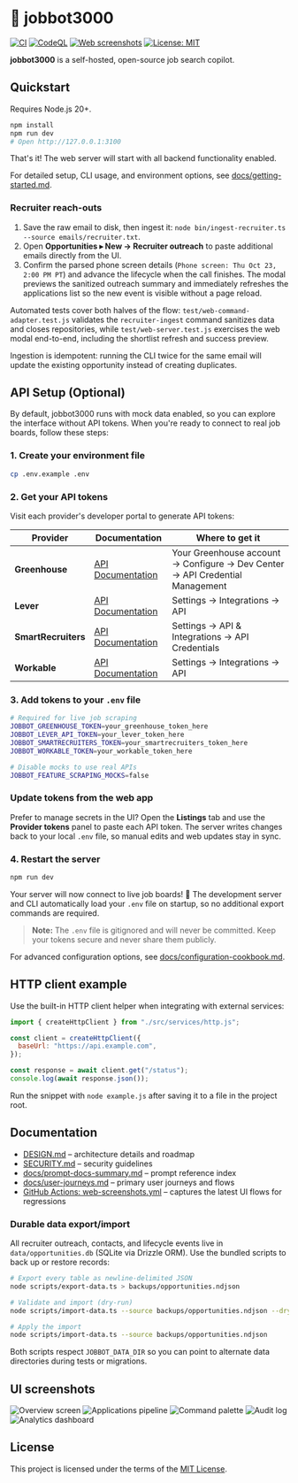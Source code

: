 # 🎯 jobbot3000

[![CI](https://img.shields.io/github/actions/workflow/status/futuroptimist/jobbot3000/.github/workflows/ci.yml?label=ci)](https://github.com/futuroptimist/jobbot3000/actions/workflows/ci.yml)
[![CodeQL](https://img.shields.io/github/actions/workflow/status/futuroptimist/jobbot3000/.github/workflows/codeql.yml?label=codeql)](https://github.com/futuroptimist/jobbot3000/actions/workflows/codeql.yml)
[![Web screenshots](https://img.shields.io/github/actions/workflow/status/futuroptimist/jobbot3000/.github/workflows/web-screenshots.yml?label=web%20screenshots)](https://github.com/futuroptimist/jobbot3000/actions/workflows/web-screenshots.yml)
[![License: MIT](https://img.shields.io/badge/license-MIT-blue.svg)](#license)

**jobbot3000** is a self-hosted, open-source job search copilot.

## Quickstart

Requires Node.js 20+.

```bash
npm install
npm run dev
# Open http://127.0.0.1:3100
```

That's it! The web server will start with all backend functionality enabled.

For detailed setup, CLI usage, and environment options, see [docs/getting-started.md](docs/getting-started.md).

### Recruiter reach-outs

1. Save the raw email to disk, then ingest it: `node bin/ingest-recruiter.ts --source emails/recruiter.txt`.
2. Open **Opportunities ▸ New → Recruiter outreach** to paste additional emails directly from the UI.
3. Confirm the parsed phone screen details (`Phone screen: Thu Oct 23, 2:00 PM PT`) and advance the
   lifecycle when the call finishes. The modal previews the sanitized outreach summary and immediately
   refreshes the applications list so the new event is visible without a page reload.

Automated tests cover both halves of the flow: `test/web-command-adapter.test.js` validates the
`recruiter-ingest` command sanitizes data and closes repositories, while
`test/web-server.test.js` exercises the web modal end-to-end, including the shortlist refresh and
success preview.

Ingestion is idempotent: running the CLI twice for the same email will update the existing
opportunity instead of creating duplicates.

## API Setup (Optional)

By default, jobbot3000 runs with mock data enabled, so you can explore the interface without API tokens. When you're ready to connect to real job boards, follow these steps:

### 1. Create your environment file

```bash
cp .env.example .env
```

### 2. Get your API tokens

Visit each provider's developer portal to generate API tokens:

| Provider            | Documentation                                                                      | Where to get it                                                              |
| ------------------- | ---------------------------------------------------------------------------------- | ---------------------------------------------------------------------------- |
| **Greenhouse**      | [API Documentation](https://developers.greenhouse.io/harvest.html#authentication)  | Your Greenhouse account → Configure → Dev Center → API Credential Management |
| **Lever**           | [API Documentation](https://hire.lever.co/developer/documentation#authentication)  | Settings → Integrations → API                                                |
| **SmartRecruiters** | [API Documentation](https://developers.smartrecruiters.com/docs/getting-started)   | Settings → API & Integrations → API Credentials                              |
| **Workable**        | [API Documentation](https://workable.readme.io/reference/generate-an-access-token) | Settings → Integrations → API                                                |

### 3. Add tokens to your `.env` file

```bash
# Required for live job scraping
JOBBOT_GREENHOUSE_TOKEN=your_greenhouse_token_here
JOBBOT_LEVER_API_TOKEN=your_lever_token_here
JOBBOT_SMARTRECRUITERS_TOKEN=your_smartrecruiters_token_here
JOBBOT_WORKABLE_TOKEN=your_workable_token_here

# Disable mocks to use real APIs
JOBBOT_FEATURE_SCRAPING_MOCKS=false
```

### Update tokens from the web app

Prefer to manage secrets in the UI? Open the **Listings** tab and use the **Provider tokens** panel
to paste each API token. The server writes changes back to your local `.env` file, so manual edits and
web updates stay in sync.

### 4. Restart the server

```bash
npm run dev
```

Your server will now connect to live job boards! 🚀 The development server and CLI automatically
load your `.env` file on startup, so no additional export commands are required.

> **Note:** The `.env` file is gitignored and will never be committed. Keep your tokens secure and never share them publicly.

For advanced configuration options, see [docs/configuration-cookbook.md](docs/configuration-cookbook.md).

## HTTP client example

Use the built-in HTTP client helper when integrating with external services:

```js
import { createHttpClient } from "./src/services/http.js";

const client = createHttpClient({
  baseUrl: "https://api.example.com",
});

const response = await client.get("/status");
console.log(await response.json());
```

Run the snippet with `node example.js` after saving it to a file in the project root.

## Documentation

- [DESIGN.md](DESIGN.md) – architecture details and roadmap
- [SECURITY.md](SECURITY.md) – security guidelines
- [docs/prompt-docs-summary.md](docs/prompt-docs-summary.md) – prompt reference index
- [docs/user-journeys.md](docs/user-journeys.md) – primary user journeys and flows
- [GitHub Actions: web-screenshots.yml](https://github.com/futuroptimist/jobbot3000/actions/workflows/web-screenshots.yml) – captures the latest UI flows for regressions

### Durable data export/import

All recruiter outreach, contacts, and lifecycle events live in `data/opportunities.db` (SQLite via
Drizzle ORM). Use the bundled scripts to back up or restore records:

```bash
# Export every table as newline-delimited JSON
node scripts/export-data.ts > backups/opportunities.ndjson

# Validate and import (dry-run)
node scripts/import-data.ts --source backups/opportunities.ndjson --dry-run

# Apply the import
node scripts/import-data.ts --source backups/opportunities.ndjson
```

Both scripts respect `JOBBOT_DATA_DIR` so you can point to alternate data directories during tests or
migrations.

## UI screenshots

![Overview screen](docs/screenshots/overview.png "Overview screen")
![Applications pipeline](docs/screenshots/applications.png "Applications pipeline")
![Command palette](docs/screenshots/commands.png "Command palette")
![Audit log](docs/screenshots/audits.png "Audit log")
![Analytics dashboard](docs/screenshots/analytics.png "Analytics dashboard")

## License

This project is licensed under the terms of the [MIT License](LICENSE).
